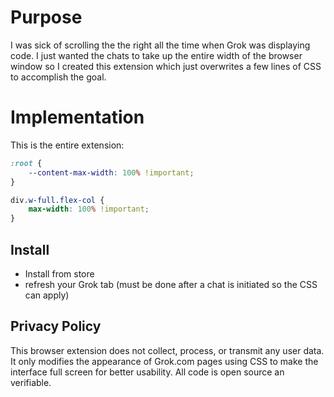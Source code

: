 # Purpose
I was sick of scrolling the the right all the time when Grok was displaying code. I just wanted the chats to take up the entire width of the browser window so I created this extension which just overwrites a few lines of CSS to accomplish the goal.

# Implementation
This is the entire extension:

```CSS
:root {
	--content-max-width: 100% !important;
}

div.w-full.flex-col {
    max-width: 100% !important;
}

```


## Install
- Install from store 
- refresh your Grok tab (must be done after a chat is initiated so the CSS can apply)

## Privacy Policy
This browser extension does not collect, process, or transmit any user data. It only modifies the appearance of Grok.com pages using CSS to make the interface full screen for better usability. All code is open source an verifiable.
